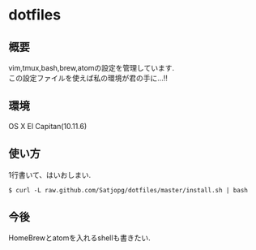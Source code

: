 # dotfiles

## 概要
vim,tmux,bash,brew,atomの設定を管理しています.  
この設定ファイルを使えば私の環境が君の手に...!!
## 環境
OS X El Capitan(10.11.6)
## 使い方
1行書いて、はいおしまい.  

```
$ curl -L raw.github.com/Satjopg/dotfiles/master/install.sh | bash
```

## 今後
HomeBrewとatomを入れるshellも書きたい.
